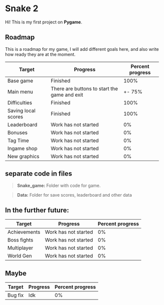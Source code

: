 # Snake 2

Hi! This is my first project on **Pygame**.

## Roadmap

This is a roadmap for my game, I will add different goals here, and also write how ready they are at the moment.

| Target              | Progress                                     | Percent progress |
| ------------------- | -------------------------------------------- | ---------------- |
| Base game           | Finished                                     | 100%             |
| Main menu           | There are buttons to start the game and exit | +- 75%           |
| Difficulties        | Finished                                     | 100%             |
| Saving local scores | Finished                                     | 100%             |
| Leaderboard         | Work has not started                         | 0%               |
| Bonuses             | Work has not started                         | 0%               |
| Tag Time            | Work has not started                         | 0%               |
| Ingame shop         | Work has not started                         | 0%               |
| New graphics        | Work has not started                         | 0%               |

## separate code in files

> **Snake_game:** Folder with code for game.

> **Data:** Folder for save scores, leaderboard and other data

## In the further future:

| Target       | Progress             | Percent progress |
| ------------ | -------------------- | ---------------- |
| Achievements | Work has not started | 0%               |
| Boss fights  | Work has not started | 0%               |
| Multiplayer  | Work has not started | 0%               |
| World Gen    | Work has not started | 0%               |

## Maybe

| Target  | Progress | Percent progress |
| ------- | -------- | ---------------- |
| Bug fix | Idk      | 0%               |
